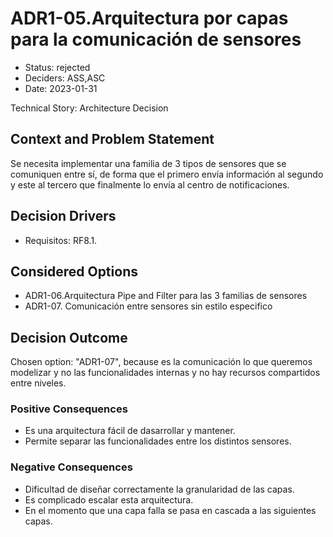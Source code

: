 # ADR1-05.Arquitectura por capas para la comunicación de sensores

* Status: rejected
* Deciders: ASS,ASC
* Date: 2023-01-31

Technical Story: Architecture Decision

## Context and Problem Statement

Se necesita implementar una familia de 3 tipos de sensores que se comuniquen entre sí, de forma que el primero envía información al segundo y este al tercero que finalmente lo envía al centro de notificaciones.

## Decision Drivers

* Requisitos: RF8.1.

## Considered Options

* ADR1-06.Arquitectura Pipe and Filter para las 3 familias de sensores
* ADR1-07. Comunicación entre sensores sin estilo especifico

## Decision Outcome

Chosen option: "ADR1-07", because es la comunicación lo que queremos modelizar y no las funcionalidades internas y no hay recursos compartidos entre niveles.

### Positive Consequences

* Es una arquitectura fácil de dasarrollar y mantener.
* Permite separar las funcionalidades entre los distintos sensores.

### Negative Consequences

* Dificultad de diseñar correctamente la granularidad de las capas.
* Es complicado escalar esta arquitectura.
* En el momento que una capa falla se pasa en cascada a las siguientes capas.
